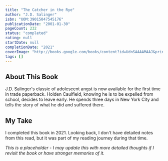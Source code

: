 ```yaml
---
title: "The Catcher in the Rye"
author: "J.D. Salinger"
isbn: "UOM:39015047545176"
publicationDate: "2001-01-30"
pageCount: 232
status: "completed"
rating: null
startDate: null
completionDate: "2021"
coverImage: "http://books.google.com/books/content?id=UdnSAAAAMAAJ&printsec=frontcover&img=1&zoom=1&source=gbs_api"
tags: []
---
```


## About This Book

J.D. Salinger's classic of adolescent angst is now available for the first time in trade paperback. Holden Caulfield, knowing he is to be expelled from school, decides to leave early. He spends three days in New York City and tells the story of what he did and suffered there.

## My Take

I completed this book in 2021. Looking back, I don't have detailed notes from this read, but it was part of my reading journey during that time.

*This is a placeholder - I may update this with more detailed thoughts if I revisit the book or have stronger memories of it.*
